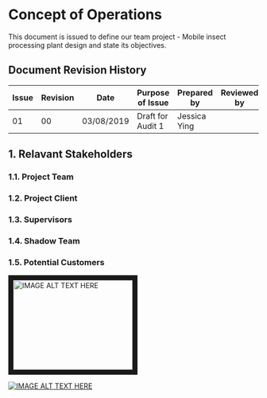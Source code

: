 # Concept of Operations 
This document is issued to define our team project - Mobile insect processing plant design and state its objectives.
## Document Revision History

| Issue            | Revision         | Date             | Purpose of Issue  | Prepared by       | Reviewed by       |
| ---------------- | ---------------- | ---------------- | ----------------- | ----------------- | ----------------- |
| 01               | 00               | 03/08/2019       | Draft for Audit 1 | Jessica Ying      |                   |

## 1. Relavant Stakeholders

### 1.1. Project Team 

### 1.2. Project Client



### 1.3. Supervisors

### 1.4. Shadow Team

### 1.5. Potential Customers



<a href="http://www.youtube.com/watch?feature=player_embedded&v=xEka0FpmR5k
" target="_blank"><img src="http://img.youtube.com/vi/xEka0FpmR5k/0.jpg" 
alt="IMAGE ALT TEXT HERE" width="240" height="180" border="10" /></a>

[![IMAGE ALT TEXT HERE](http://img.youtube.com/vi/xEka0FpmR5k/0.jpg)](http://www.youtube.com/watch?v=xEka0FpmR5k)
